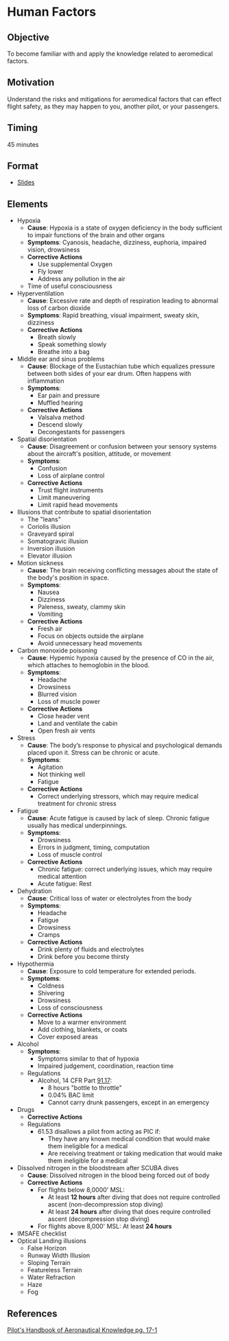 # Human Factors

## Objective

To become familiar with and apply the knowledge related to aeromedical factors.

## Motivation

Understand the risks and mitigations for aeromedical factors that can effect flight safety, as they may happen to you, another pilot, or your passengers.

## Timing

45 minutes

## Format

- [Slides](/slides/human-factors.pdf)

## Elements

- Hypoxia
  - **Cause**: Hypoxia is a state of oxygen deficiency in the body sufficient to impair functions of the brain and other organs
  - **Symptoms**: Cyanosis, headache, dizziness, euphoria, impaired vision, drowsiness
  - **Corrective Actions**
    - Use supplemental Oxygen
    - Fly lower
    - Address any pollution in the air
  - Time of useful consciousness
- Hyperventilation
  - **Cause**: Excessive rate and depth of respiration leading to abnormal loss of carbon dioxide
  - **Symptoms**: Rapid breathing, visual impairment, sweaty skin, dizziness
  - **Corrective Actions**
    - Breath slowly
    - Speak something slowly
    - Breathe into a bag
- Middle ear and sinus problems
  - **Cause**: Blockage of the Eustachian tube which equalizes pressure between both sides of your ear drum. Often happens with inflammation
  - **Symptoms**:
    - Ear pain and pressure
    - Muffled hearing
  - **Corrective Actions**
    - Valsalva method
    - Descend slowly
    - Decongestants for passengers
- Spatial disorientation
  - **Cause**: Disagreement or confusion between your sensory systems about the aircraft's position, attitude, or movement
  - **Symptoms**:
    - Confusion
    - Loss of airplane control
  - **Corrective Actions**
    - Trust flight instruments
    - Limit maneuvering
    - Limit rapid head movements
- Illusions that contribute to spatial disorientation
  - The "leans"
  - Coriolis illusion
  - Graveyard spiral
  - Somatogravic illusion
  - Inversion illusion
  - Elevator illusion
- Motion sickness
  - **Cause**: The brain receiving conflicting messages about the state of the body's position in space.
  - **Symptoms**:
    - Nausea
    - Dizziness
    - Paleness, sweaty, clammy skin
    - Vomiting
  - **Corrective Actions**
    - Fresh air
    - Focus on objects outside the airplane
    - Avoid unnecessary head movements
- Carbon monoxide poisoning
  - **Cause**: Hypemic hypoxia caused by the presence of CO in the air, which attaches to hemoglobin in the blood.
  - **Symptoms**:
    - Headache
    - Drowsiness
    - Blurred vision
    - Loss of muscle power
  - **Corrective Actions**
    - Close header vent
    - Land and ventilate the cabin
    - Open fresh air vents
- Stress
  - **Cause**: The body’s response to physical and psychological demands placed upon it. Stress can be chronic or acute.
  - **Symptoms**:
    - Agitation
    - Not thinking well
    - Fatigue
  - **Corrective Actions**
    - Correct underlying stressors, which may require medical treatment for chronic stress
- Fatigue
  - **Cause**: Acute fatigue is caused by lack of sleep. Chronic fatigue usually has medical underpinnings.
  - **Symptoms**:
    - Drowsiness
    - Errors in judgment, timing, computation
    - Loss of muscle control
  - **Corrective Actions**
    - Chronic fatigue: correct underlying issues, which may require medical attention
    - Acute fatigue: Rest
- Dehydration
  - **Cause**: Critical loss of water or electrolytes from the body
  - **Symptoms**:
    - Headache
    - Fatigue
    - Drowsiness
    - Cramps
  - **Corrective Actions**
    - Drink plenty of fluids and electrolytes
    - Drink before you become thirsty
- Hypothermia
  - **Cause**: Exposure to cold temperature for extended periods.
  - **Symptoms**:
    - Coldness
    - Shivering
    - Drowsiness
    - Loss of consciousness
  - **Corrective Actions**
    - Move to a warmer environment
    - Add clothing, blankets, or coats
    - Cover exposed areas
- Alcohol
  - **Symptoms**:
    - Symptoms similar to that of hypoxia
    - Impaired judgement, coordination, reaction time
  - Regulations
    - Alcohol, 14 CFR Part [91.17](/_references/14-CFR/91.17):
      - 8 hours "bottle to throttle"
      - 0.04% BAC limit
      - Cannot carry drunk passengers, except in an emergency
- Drugs
  - **Corrective Actions**
  - Regulations
    - 61.53 disallows a pilot from acting as PIC if:
      - They have any known medical condition that would make them ineligible for a medical
      - Are receiving treatment or taking medication that would make them ineligible for a medical
- Dissolved nitrogen in the bloodstream after SCUBA dives
  - **Cause**: Dissolved nitrogen in the blood being forced out of body
  - **Corrective Actions**
    - For flights below 8,0000' MSL:
      - At least **12 hours** after diving that does not require controlled ascent (non-decompression stop diving)
      - At least **24 hours** after diving that does require controlled ascent (decompression stop diving)
    - For flights above 8,000' MSL: At least **24 hours**
- IMSAFE checklist
- Optical Landing illusions
  - False Horizon
  - Runway Width Illusion
  - Sloping Terrain
  - Featureless Terrain
  - Water Refraction
  - Haze
  - Fog

## References

[Pilot's Handbook of Aeronautical Knowledge pg. 17-1](/_references/PHAK/17-1)
